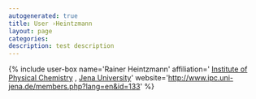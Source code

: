 ```yaml
---
autogenerated: true
title: User ›Heintzmann
layout: page
categories: 
description: test description
---
```


{% include user-box name='Rainer Heintzmann' affiliation=' [Institute of Physical Chemistry](https://www.ipc.uni-jena.de/Institute.htm) , [Jena University](http://www.uni-jena.de/en/start.html)' website='http://www.ipc.uni-jena.de/members.php?lang=en&id=133' %}
